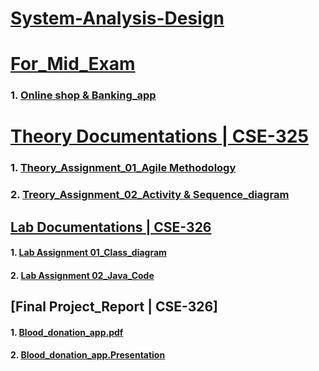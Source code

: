 # [System-Analysis-Design](https://github.com/Jobayerhaque/System-Analysis-Design)

# [For_Mid_Exam](https://github.com/Jobayerhaque/System-Analysis-Design/tree/master/Mid_Exam)
### 1. [Online shop & Banking_app](https://github.com/Jobayerhaque/System-Analysis-Design/blob/master/Mid_Exam/Lab_Mid_Exam.pdf)

# [Theory Documentations | CSE-325](https://github.com/Jobayerhaque/System-Analysis-Design/tree/master/Theory_Assignment)
### 1. [Theory_Assignment_01_Agile Methodology](https://github.com/Jobayerhaque/System-Analysis-Design/blob/master/Theory_Assignment/Assignment_01/Agile%20Development%20Methodology.pdf )
### 2. [Treory_Assignment_02_Activity & Sequence_diagram](https://github.com/Jobayerhaque/System-Analysis-Design/blob/master/Theory_Assignment/Assignment_02/Activity%20%26%20Sequence%20diagram.pdf)

## [Lab Documentations | CSE-326](https://github.com/Jobayerhaque/System-Analysis-Design/tree/master/Lab_Assignment)
#### 1. [Lab Assignment 01_Class_diagram](https://github.com/Jobayerhaque/System-Analysis-Design/blob/master/Lab_Assignment/Lab_Assignment_01/Class%20diagram.pdf )
#### 2. [Lab Assignment 02_Java_Code](https://github.com/Jobayerhaque/System-Analysis-Design/tree/master/Lab_Assignment/Lab_Assignment_02/src)

## [Final Project_Report | CSE-326]
#### 1. [Blood_donation_app.pdf](https://github.com/Jobayerhaque/System-Analysis-Design/blob/master/Final_Project_Riport/Blood%20donation%20app%20Project%20Report.pdf)
#### 2. [Blood_donation_app.Presentation](https://github.com/Jobayerhaque/System-Analysis-Design/blob/master/Final_Project_Riport/Blood%20donation%20app%20presentation.pptx)
